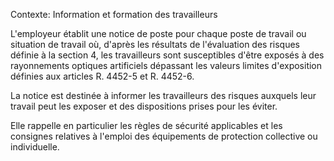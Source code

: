 Contexte: Information et formation des travailleurs

L'employeur établit une notice de poste pour chaque poste de travail ou situation de travail où, d'après les résultats de l'évaluation des risques définie à la section 4, les travailleurs sont susceptibles d'être exposés à des rayonnements optiques artificiels dépassant les valeurs limites d'exposition définies aux articles R. 4452-5 et R. 4452-6.

La notice est destinée à informer les travailleurs des risques auxquels leur travail peut les exposer et des dispositions prises pour les éviter.

Elle rappelle en particulier les règles de sécurité applicables et les consignes relatives à l'emploi des équipements de protection collective ou individuelle.